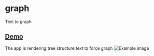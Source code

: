 # graph
Text to graph

## [Demo](https://borovik96.github.io/graph/)

The app is rendering  tree structure text to force graph
![Example image](https://github.com/borovik96/graph/blob/master/example.png)

